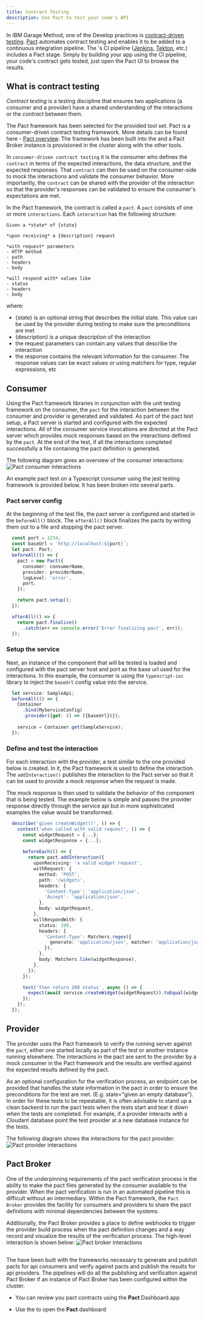 ```yaml
---
title: Contract Testing
description: Use Pact to test your code's API
---
```


<!--- cSpell:ignore pactbroker ICPA openshiftconsole Theia userid toolset crwexposeservice gradlew bluemix ocinstall Mico crwopenlink crwopenapp swaggerui gitpat gituser  buildconfig yourproject wireframe devenvsetup viewapp crwopenlink  atemplatized rtifactoryurlsetup Kata Koda configmap Katacoda checksetup cndp katacoda checksetup Linespace igccli regcred REPLACEME Tavis pipelinerun openshiftcluster invokecloudshell cloudnative sampleapp bwoolf hotspots multicloud pipelinerun Sricharan taskrun Vadapalli Rossel REPLACEME cloudnativesampleapp artifactoryuntar untar Hotspot devtoolsservices Piyum Zonooz Farr Kamal Arora Laszewski  Roadmap roadmap Istio Packt buildpacks automatable ksonnet jsonnet targetport podsiks SIGTERM SIGKILL minikube apiserver multitenant kubelet multizone Burstable checksetup handson  stockbffnode codepatterns devenvsetup newwindow preconfigured cloudantcredentials apikey Indexyaml classname  errorcondition tektonpipeline gradlew gitsecret viewapp cloudantgitpodscreen crwopenlink cdply crwopenapp -->

In IBM Garage Method, one of the Develop practices is [contract-driven testing](https://www.ibm.com/garage/method/practices/code/contract-driven-testing). [Pact](https://docs.pact.io/) automates contract testing and enables it to be added to a continuous integration pipeline. The <Globals name="env" />'s CI pipeline ([Jenkins](/guides/continuous-integration), [Tekton](/guides/continuous-integration-tekton), etc.) includes a Pact stage. Simply by building your app using the CI pipeline, your code's contract gets tested, just open the Pact UI to browse the results.

## What is contract testing

_Contract testing_ is a testing discipline that ensures two applications (a consumer and
a provider) have a shared understanding of the interactions or the _contract_ between them.

The Pact framework has been selected for the provided tool set. Pact is a 
consumer-driven contract testing framework. More details can be found here -
[Pact overview](https://docs.pact.io/). The framework has been built into the <Globals name="templates" />
and a Pact Broker instance is provisioned in the cluster along with the other tools.

In `consumer-driven contract testing` it is the consumer who defines the `contract` in terms of the 
expected interactions, the data structure, and the expected responses. That `contract` can then be used
on the consumer-side to mock the interactions and validate the consumer behavior. More importantly,
the `contract` can be shared with the provider of the interaction so that the provider's responses
can be validated to ensure the consumer's expectations are met.

In the Pact framework, the contract is called a `pact`. A `pact` consists of one or more
`interactions`. Each `interaction` has the following structure:

```
Given a *state* of {state}

*upon receiving* a {description} request

*with request* parameters
- HTTP method
- path
- headers
- body

*will respond with* values like
- status
- headers
- body
```

where:
- {state} is an optional string that describes the initial state. This value can be used by the
provider during testing to make sure the preconditions are met
- {description} is a unique description of the interaction
- the request parameters can contain any values that describe the interaction
- the response contains the relevant information for the consumer. The response values can be exact values
or using matchers for type, regular expressions, etc

## Consumer

Using the Pact framework libraries in conjunction with the unit testing framework on the consumer, the
`pact` for the interaction between the consumer and provider is generated and validated. As part of the
pact test setup, a Pact server is started and configured with the expected interactions. All of the consumer
service invocations are directed at the Pact server which provides mock responses based on the 
interactions defined by the `pact`. At the end of the test, if all the interactions completed successfully
a file containing the pact definition is generated.

The following diagram gives an overview of the consumer interactions:
![Pact consumer interactions](../../images/contract-testing/PactFramework-consumer.png)

An example pact test on a Typescript consumer using the jest testing framework is provided below. It has
been broken into several parts.

### Pact server config

At the beginning of the test file, the pact server is configured and started in the
`beforeAll()` block. The `afterAll()` block finalizes the pacts by writing them out
to a file and stopping the pact server.

```typescript
  const port = 1234;
  const baseUrl = `http://localhost:${port}`;
  let pact: Pact;
  beforeAll(() => {
    pact = new Pact({
      consumer: consumerName,
      provider: providerName,
      logLevel: 'error',
      port,
    });

    return pact.setup();
  });

  afterAll(() => {
    return pact.finalize()
      .catch(err => console.error('Error finalizing pact', err));
  });
```

### Setup the service

Next, an instance of the component that will be tested is loaded and configured with the 
pact server host and port as the base url used for the interactions. In this example,
the consumer is using the `typescript-ioc` library to inject the `baseUrl` config value 
into the service.

```typescript  
  let service: SampleApi;
  beforeAll(() => {
    Container
      .bind(MyServiceConfig)
      .provider({get: () => ({baseUrl})});
    
    service = Container.get(SampleService);
  });
```

### Define and test the interaction

For each interaction with the provider, a test similar to the one provided below is created. In
it, the Pact framework is used to define the interaction. The `addInteraction()` publishes the
interaction to the Pact server so that it can be used to provide a mock response when the
request is made.

The mock response is then used to validate the behavior of the component that is being tested.
The example below is simple and passes the provider response directly through the service api
but in more sophisticated examples the value would be transformed.

```typescript
  describe('given createWidget()', () => {
    context('when called with valid request', () => {
      const widgetRequest = {...};
      const widgetResponse = {...};
      
      beforeEach(() => {
        return pact.addInteraction({
          uponReceiving: 'a valid widget request',
          withRequest: {
            method: 'POST',
            path: '/widgets',
            headers: {
              'Content-Type': 'application/json',
              'Accept': 'application/json',
            },
            body: widgetRequest,
          },
          willRespondWith: {
            status: 200,
            headers: {
              'Content-Type': Matchers.regex({
                generate: 'application/json', matcher: 'application/json.*'
              }),
            },
            body: Matchers.like(widgetResponse),
          },
        });
      });

      test('then return 200 status', async () => {
        expect(await service.createWidget(widgetRequest)).toEqual(widgetResponse);
      });
    });
  });
```

## Provider

The provider uses the Pact framework to verify the running server against the `pact`, either
one started locally as part of the test or another instance running elsewhere. The interactions
in the pact are sent to the provider by a mock consumer in the Pact framework and the results
are verified against the expected results defined by the pact.

As an optional configuration for the verification process, an endpoint can be provided that handles
the state information in the pact in order to ensure the preconditions for the test are met. (E.g.
state="given an empty database"). In order for these tests to be repeatable, it is often advisable
to stand up a clean backend to run the pact tests when the tests start and tear it down when the
tests are completed. For example, if a provider interacts with a Cloudant database point the 
test provider at a new database instance for the tests.

The following diagram shows the interactions for the pact provider:
![Pact provider interactions](../../images/contract-testing/PactFramework-provider.png)

## Pact Broker

One of the underpinning requirements of the pact verification process is the ability to make the
pact files generated by the consumer available to the provider. When the pact verification is run
in an automated pipeline this is difficult without an intermediary. Within the Pact framework,
the `Pact Broker` provides the facility for consumers and providers to share the pact definitions
with minimal dependencies between the systems.

Additionally, the Pact Broker provides a place to define webhooks to trigger the provider build
process when the pact definition changes and a way record and visualize the results of the
verification process. The high-level interaction is shown below:
![Pact broker interactions](../../images/contract-testing/PactFramework-pactbroker.png)

## <Globals name="templates" />

The <Globals name="templates" /> have been built with the frameworks necessary to generate and publish pacts for
api consumers and verify against pacts and publish the results for api providers. The pipelines 
will do all the publishing and verification against Pact Broker if an instance of Pact Broker has
been configured within the cluster.

- You can review you pact contracts using the **Pact** Dashboard.app

- Use the [<Globals name="dashboard" />](../../getting-started/dashboard) to open the **Pact** dashboard


